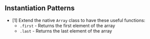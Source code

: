 ## Instantiation Patterns
* [1] Extend the native `Array` class to have these useful functions:
  * `.first` - Returns the first element of the array
  * `.last` - Returns the last element of the array
